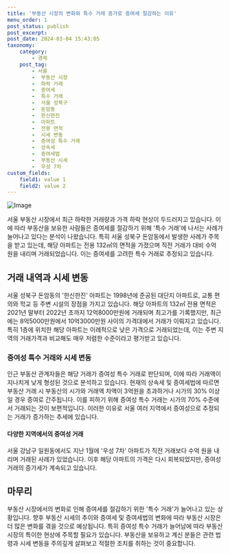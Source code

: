 ```yaml
---
title: '부동산 시장의 변화와 특수 거래 증가로 증여세 절감하는 이유'
menu_order: 1
post_status: publish
post_excerpt: 
post_date: 2024-03-04 15:43:05
taxonomy:
    category:
        - 경제
    post_tag:
        - 서울
        -  부동산 시장
        -  하락 거래
        -  증여세
        -  특수 거래
        -  서울 성북구
        -  돈암동
        -  한신한진
        -  아파트
        -  전용 면적
        -  시세 변동
        -  증여성 특수 거래
        -  상속세
        -  증여세법
        -  부동산 시세
        -  우성 7차
custom_fields:
    field1: value 1
    field2: value 2
---
```


![Image](https://imgnews.pstatic.net/image/015/2024/03/04/0004955083_001_20240304090801053.jpg?type=w647)

서울 부동산 시장에서 최근 하락한 거래량과 가격 하락 현상이 두드러지고 있습니다. 이에 따라 부동산을 보유한 사람들은 증여세를 절감하기 위해 '특수 거래'에 나서는 사례가 늘어나고 있다는 분석이 나왔습니다. 특히 서울 성북구 돈암동에서 발생한 사례가 주목을 받고 있는데, 해당 아파트는 전용 132㎡의 면적을 가졌으며 직전 거래가 대비 수억 원을 내리며 거래되었습니다. 이는 증여세를 고려한 특수 거래로 추정되고 있습니다.
## 거래 내역과 시세 변동
서울 성북구 돈암동의 '한신한진' 아파트는 1998년에 준공된 대단지 아파트로, 교통 편의와 학교 등 주변 시설의 장점을 가지고 있습니다. 해당 아파트의 132㎡ 전용 면적은 2021년 말부터 2022년 초까지 12억8000만원에 거래되며 최고가를 기록했지만, 최근에는 8억5000만원에서 10억3000만원 사이의 가격대에서 거래가 이뤄지고 있습니다. 특히 1층에 위치한 해당 아파트는 이례적으로 낮은 가격으로 거래되었는데, 이는 주변 지역의 거래가격과 비교해도 매우 저렴한 수준이라고 평가받고 있습니다.
### 증여성 특수 거래와 시세 변동
인근 부동산 관계자들은 해당 거래가 증여성 특수 거래로 판단되며, 이에 따라 거래액이 지나치게 낮게 형성된 것으로 분석하고 있습니다. 현재의 상속세 및 증여세법에 따르면 부동산 거래 시 부동산의 시가와 거래액 차액이 3억원을 초과하거나 시가의 30% 이상일 경우 증여로 간주됩니다. 이를 피하기 위해 증여성 특수 거래는 시가의 70% 수준에서 거래되는 것이 보편적입니다. 이러한 이유로 서울 여러 지역에서 증여성으로 추정되는 거래가 증가하는 추세에 있습니다.
#### 다양한 지역에서의 증여성 거래
서울 강남구 일원동에서도 지난 1월에 '우성 7차' 아파트가 직전 거래보다 수억 원을 내리며 거래된 사례가 있었습니다. 이후 해당 아파트의 가격은 다시 회복되었지만, 증여성 거래의 증가세가 계속되고 있습니다.
## 마무리
부동산 시장에서의 변화로 인해 증여세를 절감하기 위한 '특수 거래'가 늘어나고 있는 상황입니다. 향후 부동산 시세의 추이와 증여세 및 증여세법의 변화에 따라 부동산 시장은 더 많은 변화를 겪을 것으로 예상됩니다. 특히 증여성 특수 거래가 늘어남에 따라 부동산 시장의 특이한 현상에 주목할 필요가 있습니다. 부동산을 보유하고 계신 분들은 관련 법령과 시세 변동을 주의깊게 살펴보고 적절한 조치를 취하는 것이 중요합니다.
